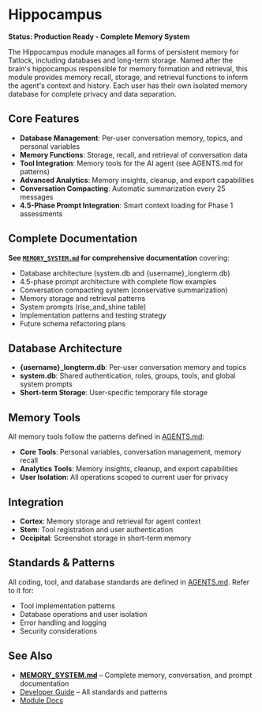 # Hippocampus

**Status: Production Ready - Complete Memory System**

The Hippocampus module manages all forms of persistent memory for Tatlock, including databases and long-term storage. Named after the brain's hippocampus responsible for memory formation and retrieval, this module provides memory recall, storage, and retrieval functions to inform the agent's context and history. Each user has their own isolated memory database for complete privacy and data separation.

## Core Features

- **Database Management**: Per-user conversation memory, topics, and personal variables
- **Memory Functions**: Storage, recall, and retrieval of conversation data
- **Tool Integration**: Memory tools for the AI agent (see AGENTS.md for patterns)
- **Advanced Analytics**: Memory insights, cleanup, and export capabilities
- **Conversation Compacting**: Automatic summarization every 25 messages
- **4.5-Phase Prompt Integration**: Smart context loading for Phase 1 assessments

## Complete Documentation

**See [`MEMORY_SYSTEM.md`](MEMORY_SYSTEM.md) for comprehensive documentation** covering:

- Database architecture (system.db and {username}_longterm.db)
- 4.5-phase prompt architecture with complete flow examples
- Conversation compacting system (conservative summarization)
- Memory storage and retrieval patterns
- System prompts (rise_and_shine table)
- Implementation patterns and testing strategy
- Future schema refactoring plans

## Database Architecture

- **{username}_longterm.db**: Per-user conversation memory and topics
- **system.db**: Shared authentication, roles, groups, tools, and global system prompts
- **Short-term Storage**: User-specific temporary file storage

## Memory Tools

All memory tools follow the patterns defined in [AGENTS.md](../AGENTS.md):

- **Core Tools**: Personal variables, conversation management, memory recall
- **Analytics Tools**: Memory insights, cleanup, and export capabilities
- **User Isolation**: All operations scoped to current user for privacy

## Integration

- **Cortex**: Memory storage and retrieval for agent context
- **Stem**: Tool registration and user authentication
- **Occipital**: Screenshot storage in short-term memory

## Standards & Patterns

All coding, tool, and database standards are defined in [AGENTS.md](../AGENTS.md). Refer to it for:

- Tool implementation patterns
- Database operations and user isolation
- Error handling and logging
- Security considerations

## See Also

- **[MEMORY_SYSTEM.md](MEMORY_SYSTEM.md)** – Complete memory, conversation, and prompt documentation
- [Developer Guide](../AGENTS.md) – All standards and patterns
- [Module Docs](../README.md)
